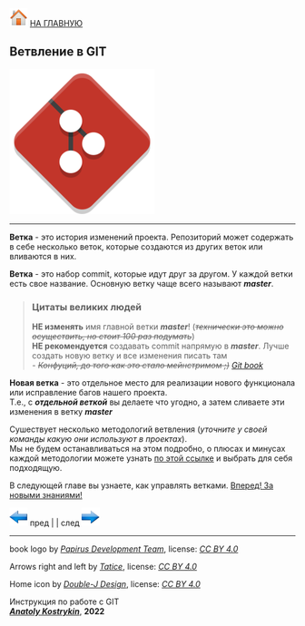 [![home](./images/home.png)](./readme.md "Домой") [НА ГЛАВНУЮ](./readme.md "Вернуться на главную страницу")

## Ветвление в GIT

![git_branch_logo](./images/git_branch_logo.png)

---

**Ветка** - это история изменений проекта. Репозиторий может содержать в себе несколько веток, которые создаются из других веток или вливаются в них.

**Ветка** - это набор commit, которые идут друг за другом. У каждой ветки есть свое название. Основную ветку чаще всего называют ***master***.

> ### Цитаты великих людей  
> **НЕ изменять** имя главной ветки ***master***! (*~~технически это можно осуществить, но стоит 100 раз подумать~~*)   
> **НЕ рекомендуется** создавать commit напрямую в ***master***. Лучше создать новую ветку и все изменения писать там   
> *- ~~Конфуций, до того как это стало мейнстримом ;)~~ [Git book](https://git-scm.com/book/ru/v2 "оф. сайт Git")*  

**Новая ветка** - это отдельное место для реализации нового функционала или исправление багов нашего проекта.  
Т.е., с ***отдельной веткой*** вы делаете что угодно, а затем сливаете эти изменения в ветку ***master***

Сушествует несколько методологий ветвления (*уточните у своей команды какую они используют в проектах*).  
Мы не будем останавливаться на этом подробно, о плюсах и минусах каждой методологии можете узнать 
[по этой ссылке](https://proglib.io/p/git-workflow "Узнать больше") и выбрать для себя подходящую.

В следующей главе вы узнаете, как управлять ветками. 
[Вперед! За новыми знаниями!](./branches_basic.md "Перейти на следующую главу")

[![previous](./images/arrow_left.png)](./getting_started.md "Предыдущая")
пред | | след [![next](./images/arrow_right.png)](./branches_basic.md "Следующая")

---

book logo by *[Papirus Development Team](https://github.com/PapirusDevelopmentTeam/)*, 
license: *[CC BY 4.0](https://creativecommons.org/licenses/by/4.0/)*

Arrows right and left by *[Tatice](http://tatice.deviantart.com)*, 
license: *[CC BY 4.0](https://creativecommons.org/licenses/by/4.0/)*

Home icon by *[Double-J Design](http://www.doublejdesign.co.uk)*, 
license: *[CC BY 4.0](https://creativecommons.org/licenses/by/4.0/)*

Инструкция по работе с GIT  
***[Anatoly Kostrykin](https://github.com/Anatoly-web-dev)***, **2022**